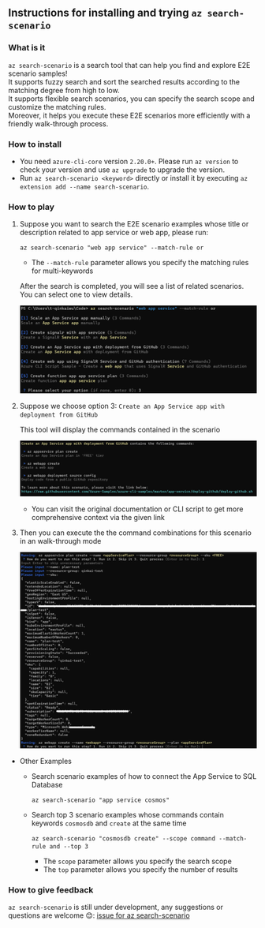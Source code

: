 ## Instructions for installing and trying `az search-scenario`


### What is it

`az search-scenario` is a search tool that can help you find and explore E2E scenario samples! </br>
It supports fuzzy search and sort the searched results according to the matching degree from high to low. </br>
It supports flexible search scenarios, you can specify the search scope and customize the matching rules. </br>
Moreover, it helps you execute these E2E scenarios more efficiently with a friendly walk-through process.

### How to install

- You need `azure-cli-core` version `2.20.0+`. Please run `az version` to check your version and use `az upgrade` to upgrade the version.
- Run `az search-scenario <keyword>` directly or install it by executing `az extension add --name search-scenario`.

### How to play

1. Suppose you want to search the E2E scenario examples whose title or description related to app service or web app, please run:

    ```pwsh
    az search-scenario "web app service" --match-rule or
    ```

    - The `--match-rule` parameter allows you specify the matching rules for multi-keywords

    After the search is completed, you will see a list of related scenarios. You can select one to view details.

    ![Search App Service](https://github.com/ReaNAiveD/image/blob/master/search-scenario-app-service.png)

2. Suppose we choose option 3: `Create an App Service app with deployment from GitHub` 

    This tool will display the commands contained in the scenario

    ![Search Scale Server Detailed Result](https://github.com/ReaNAiveD/image/blob/master/search-scenario-app-service-detail.png)

    - You can visit the original documentation or CLI script to get more comprehensive context via the given link

3. Then you can execute the the command combinations for this scenario in an walk-through mode

    ![Search Scale Server Execution](https://github.com/ReaNAiveD/image/blob/master/search-scenario-app-service-exec.png)

- Other Examples

    - Search scenario examples of how to connect the App Service to SQL Database

        ```pwsh
        az search-scenario "app service cosmos"
        ```

    - Search top 3 scenario examples whose commands contain keywords `cosmosdb` and `create` at the same time

        ```pwsh
        az search-scenario "cosmosdb create" --scope command --match-rule and --top 3
        ```

       - The `scope` parameter allows you specify the search scope
       - The `top` parameter allows you specify the number of results

### How to give feedback

`az search-scenario` is still under development, any suggestions or questions are welcome 😊: [issue for az search-scenario](https://github.com/hackathon-cli-recommendation/cli-recommendation/issues)
